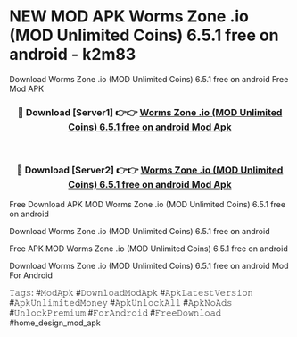 # NEW MOD APK Worms Zone .io (MOD Unlimited Coins) 6.5.1 free on android - k2m83
Download Worms Zone .io (MOD Unlimited Coins) 6.5.1 free on android Free Mod APK

<div align="center">
<h3>🔴 Download [Server1] 👉👉 <a href="https://apk-comot.site?title=Worms_Zone_.io_(MOD_Unlimited_Coins)_6.5.1_free_on_android">Worms Zone .io (MOD Unlimited Coins) 6.5.1 free on android Mod Apk</a></h3><br>

<h3>🔴 Download [Server2] 👉👉 <a href="https://apk-comot.site?title=Worms_Zone_.io_(MOD_Unlimited_Coins)_6.5.1_free_on_android">Worms Zone .io (MOD Unlimited Coins) 6.5.1 free on android Mod Apk</a></h3>
</div>


Free Download APK MOD Worms Zone .io (MOD Unlimited Coins) 6.5.1 free on android

Download Worms Zone .io (MOD Unlimited Coins) 6.5.1 free on android 

Free APK MOD Worms Zone .io (MOD Unlimited Coins) 6.5.1 free on android 

Download Worms Zone .io (MOD Unlimited Coins) 6.5.1 free on android Mod For Android

𝚃𝚊𝚐𝚜: #𝙼𝚘𝚍𝙰𝚙𝚔 #𝙳𝚘𝚠𝚗𝚕𝚘𝚊𝚍𝙼𝚘𝚍𝙰𝚙𝚔 #𝙰𝚙𝚔𝙻𝚊𝚝𝚎𝚜𝚝𝚅𝚎𝚛𝚜𝚒𝚘𝚗 #𝙰𝚙𝚔𝚄𝚗𝚕𝚒𝚖𝚒𝚝𝚎𝚍𝙼𝚘𝚗𝚎𝚢 #𝙰𝚙𝚔𝚄𝚗𝚕𝚘𝚌𝚔𝙰𝚕𝚕 #𝙰𝚙𝚔𝙽𝚘𝙰𝚍𝚜 #𝚄𝚗𝚕𝚘𝚌𝚔𝙿𝚛𝚎𝚖𝚒𝚞𝚖 #𝙵𝚘𝚛𝙰𝚗𝚍𝚛𝚘𝚒𝚍 #𝙵𝚛𝚎𝚎𝙳𝚘𝚠𝚗𝚕𝚘𝚊𝚍 #home_design_mod_apk